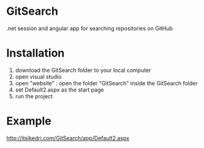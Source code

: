 # GitSearch
.net session and angular app for searching repositories on GitHub

# Installation
1. download the GitSearch folder to your local computer
2. open visual studio
3. open "website" : open the folder "GitSearch" inside the GitSearch folder
4. set Default2.aspx as the start page
5. run the project

# Example
http://itsikedri.com/GitSearch/app/Default2.aspx
